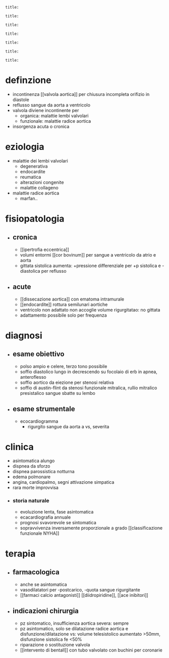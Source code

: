 ```ad-definizione
title: 
```
```ad-epidemiologia
title: 
```
```ad-eziologia
title: 
```
```ad-fisiopatologia
title: 
```
```ad-clinica
title: 
```
```ad-diagnosi
title: 
```
```ad-terapia
title: 
```
# definzione
- incontinenza [[valvola aortica]] per chiusura incompleta orifizio in diastole
- reflusso sangue da aorta a ventricolo
- valvola diviene incontinente per
	- organica: malattie lembi valvolari
	- funzionale: malattie radice aortica
- insorgenza acuta o cronica

# eziologia
- malattie dei lembi valvolari
	- degenerativa
	- endocardite
	- reumatica
	- alterazioni congenite
	- malattie collageno
- malattie radice aortica
	- marfan..

# fisiopatologia
- ## cronica
	- [[ipertrofia eccentrica]]
	- volumi entormi [[cor bovinum]] per sangue a ventricolo da atrio e aorta
	- gittata sistolica aumenta: +pressione differenziale per +p sistolica e -diastolica per reflusso
- ## acute
	- [[dissecazione aortica]] con ematoma intramurale
	- [[endocardite]] rottura semilunari aortiche
	- ventricolo non adattato non accoglie volume rigurgitatao: no gittata
	- adattamento possibile solo per frequenza

# diagnosi
- ## esame obiettivo
	- polso ampio e celere, terzo tono possibile
	- soffio diastolico lungo in decrescendo su focolaio di erb in apnea, anteroflesso
	- soffio aortico da eiezione per stenosi relativa
	- soffio di austin-flint da stenosi funzionale mitralica, rullio mitralico presistalico sangue sbatte su lembo
- ## esame strumentale
	- ecocardiogramma
		- rigurgito sangue da aorta a vs, severita

# clinica
- asintomatica alungo
- dispnea da sforzo
- dispnea parossistica notturna
- edema polmonare
- angina, cardiopalmo, segni attivazione simpatica
- rara morte improvvisa
- ### storia naturale
	- evoluzione lenta, fase asintomatica
	- ecacardiografia annuale
	- prognosi svavorevole se sintomatica
	- sopravvivenza inversamente proporzionale a grado [[classificazione funzionale NYHA]]

# terapia
- ## farmacologica
	- anche se asintomatica
	- vasodilatatori per -postcarico, -quota sangue rigurgitante
	- [[farmaci calcio antagonisti]] [[diidropiridine]], [[ace inibitori]]
- ## indicazioni chirurgia
	- pz sintomatico, insufficienza aortica severa: sempre
	- pz asintomatico, solo se dilatazione radice aortica e disfunzione/dilatazione vs: volume telesistolico aumentato >50mm, disfunzione sistolica fe <50%
	- riparazione o sostituzione valvola
	- [[intervento di bentall]] con tubo valvolato con buchini per coronarie